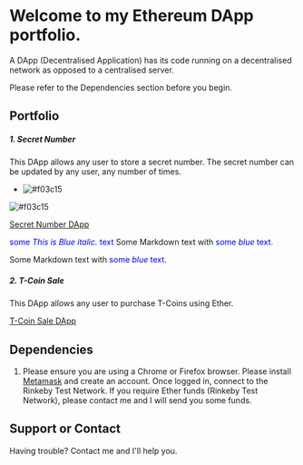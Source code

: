 # Welcome to my Ethereum DApp portfolio. 

A DApp (Decentralised Application) has its code running on a decentralised network as opposed to a centralised server.

Please refer to the Dependencies section before you begin. 

## Portfolio

##### 1. Secret Number

This DApp allows any user to store a secret number. The secret number can be updated by any user, any number of times. 

- ![#f03c15](https://via.placeholder.com/15/f03c15/000000?text=+)

![#f03c15](https://via.placeholder.com/15/f03c15/000000?text=+) 



[Secret Number DApp](https://github.com/kassavin/Secret_Number)

<span style="color:blue">some *This is Blue italic.* text</span>
Some Markdown text with <span style="color:blue">some *blue* text</span>.
<p>Some Markdown text with <span style="color:blue">some <em>blue</em> text</span>.</p>

##### 2. T-Coin Sale

This DApp allows any user to purchase T-Coins using Ether. 

[T-Coin Sale DApp](https://github.com/kassavin/T_Coin)


## Dependencies 

1. Please ensure you are using a Chrome or Firefox browser. Please install [Metamask](https://metamask.io/download.html) and create an account. Once logged in, connect to the Rinkeby Test Network. If you require Ether funds (Rinkeby Test Network), please contact me and I will send you some funds. 

## Support or Contact

Having trouble? Contact me and I'll help you. 
